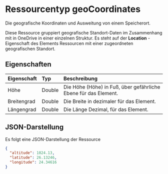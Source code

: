 # <a name="geocoordinates-resource-type"></a>Ressourcentyp geoCoordinates

Die geografische Koordinaten und Ausweitung von einem Speicherort.

Diese Ressource gruppiert geografische Standort-Daten im Zusammenhang mit in OneDrive in einer einzelnen Struktur. Es steht auf der **Location** -Eigenschaft des Elements Ressourcen mit einer zugeordneten geografischen Standort.


## <a name="properties"></a>Eigenschaften

| Eigenschaft  | Typ   | Beschreibung                                                    |
|:----------|:-------|:---------------------------------------------------------------|
| Höhe  | Double | Die Höhe (Höhe) in Fuß, über gefährliche Ebene für das Element. |
| Breitengrad  | Double | Die Breite in dezimaler für das Element.                        |
| Längengrad | Double | Die Länge Dezimal, für das Element.                       |

## <a name="json-representation"></a>JSON-Darstellung

Es folgt eine JSON-Darstellung der Ressource

<!-- {
  "blockType": "resource",
  "optionalProperties": [

  ],
  "@odata.type": "microsoft.graph.geoCoordinates"
}-->

```json
{
  "altitude": 1024.13,
  "latitude": 26.13246,
  "longitude": 24.34616
}

```

<!-- uuid: 8fcb5dbc-d5aa-4681-8e31-b001d5168d79
2015-10-25 14:57:30 UTC -->
<!-- {
  "type": "#page.annotation",
  "description": "geoCoordinates resource",
  "keywords": "",
  "section": "documentation",
  "tocPath": ""
}-->
